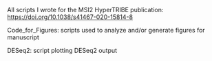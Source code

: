 All scripts I wrote for the MSI2 HyperTRIBE publication: https://doi.org/10.1038/s41467-020-15814-8

Code_for_Figures: scripts used to analyze and/or generate figures for manuscript

DESeq2: script plotting DESeq2 output
